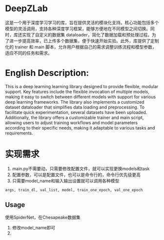 # DeepZLab
这是一个用于深度学习学习的库，旨在提供灵活的模块化支持。核心功能包括多个模型的灵活调用，支持各种深度学习框架，能够方便地在不同模型之间切换。同时，库还实现了自定义的数据集 dataloader，简化了数据加载和预处理过程。为了进一步提高效率，已上传多个数据集，便于快速开始实验。此外，库提供了定制化的 trainer 和 main 脚本，允许用户根据自己的需求调整训练流程和模型参数，适应不同的任务和需求。



# English Description:
This is a deep learning learning library designed to provide flexible, modular support. Key features include the flexible invocation of multiple models, making it easy to switch between different models with support for various deep learning frameworks. The library also implements a customized dataset dataloader that simplifies data loading and preprocessing. To facilitate quick experimentation, several datasets have been uploaded. Additionally, the library offers a customizable trainer and main script, allowing users to adjust training workflows and model parameters according to their specific needs, making it adaptable to various tasks and requirements.



# 实现需求

1. main.py不需要动，只需要修改配置文件，就可以实现更换models和task
2. 配置参数，可以是配置文件，也可以是命令行的，命令行优先级更高
3. 只需要model_name和输入输出设置就可以调用各种模型





```
args, train_dl, val_list, model, train_one_epoch, val_one_epoch
```





## Usage

使用SpiderNet，在Chesapeake数据集

1. 修改model_name即可
2. 
